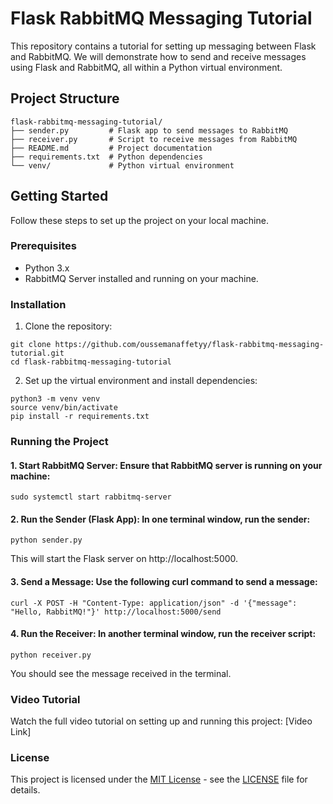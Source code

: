 
# Flask RabbitMQ Messaging Tutorial

This repository contains a tutorial for setting up messaging between Flask and RabbitMQ. We will demonstrate how to send and receive messages using Flask and RabbitMQ, all within a Python virtual environment.

## Project Structure
```
flask-rabbitmq-messaging-tutorial/
├── sender.py         # Flask app to send messages to RabbitMQ
├── receiver.py       # Script to receive messages from RabbitMQ
├── README.md         # Project documentation
├── requirements.txt  # Python dependencies
└── venv/             # Python virtual environment
```
## Getting Started

Follow these steps to set up the project on your local machine.

### Prerequisites

- Python 3.x
- RabbitMQ Server installed and running on your machine.

### Installation

1. Clone the repository:
```
git clone https://github.com/oussemanaffetyy/flask-rabbitmq-messaging-tutorial.git
cd flask-rabbitmq-messaging-tutorial
```
2. Set up the virtual environment and install dependencies:
```
python3 -m venv venv
source venv/bin/activate
pip install -r requirements.txt
```
### Running the Project
   #### 1. Start RabbitMQ Server: Ensure that RabbitMQ server is running on your machine:
   ``` 
   sudo systemctl start rabbitmq-server
   ```
  ####  2. Run the Sender (Flask App): In one terminal window, run the sender:
   ``` 
   python sender.py 
   ```
This will start the Flask server on http://localhost:5000.
  ####  3. Send a Message: Use the following curl command to send a message:
       
   ```
   curl -X POST -H "Content-Type: application/json" -d '{"message": "Hello, RabbitMQ!"}' http://localhost:5000/send 

   ```
   #### 4. Run the Receiver: In another terminal window, run the receiver script:
   ``` 
   python receiver.py 
   ```
You should see the message received in the terminal.
### Video Tutorial
Watch the full video tutorial on setting up and running this project: [Video Link]
### License
This project is licensed under the [MIT License](https://github.com/oussemanaffetyy/flask-rabbitmq-messaging-tutorial/blob/main/LICENSE) - see the [LICENSE](https://github.com/oussemanaffetyy/flask-rabbitmq-messaging-tutorial/blob/main/LICENSE) file for details.